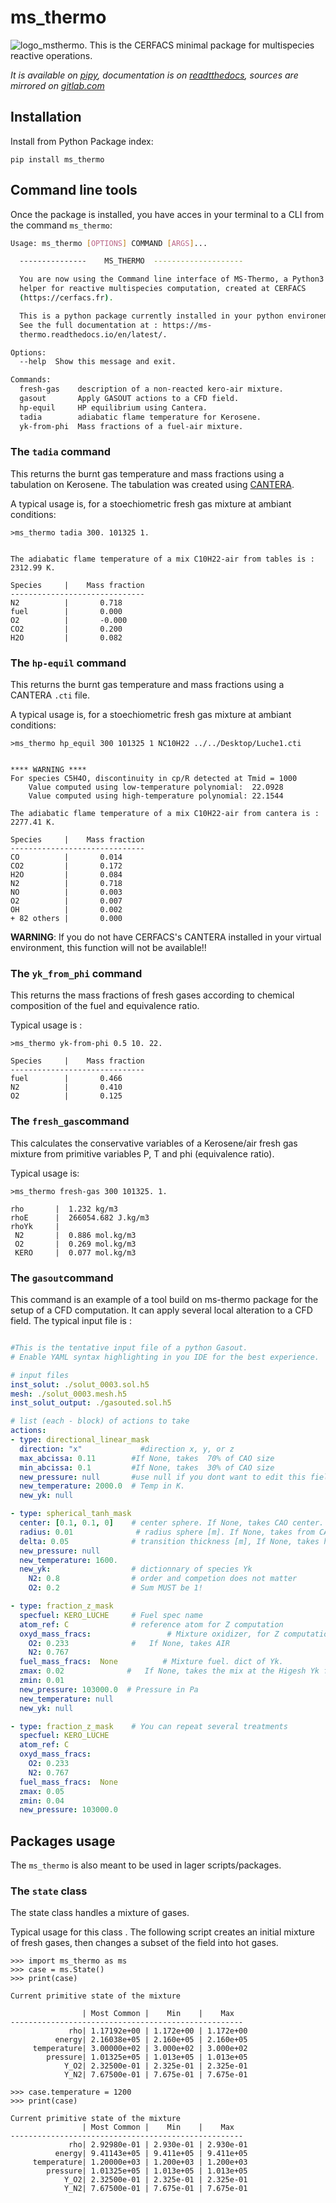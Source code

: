# ms_thermo

![logo_msthermo](http://cerfacs.fr/coop/whatwedo/logo_msthermo.gif). This is the CERFACS minimal package for multispecies reactive operations. 

*It is available on [pipy](https://pypi.org/project/ms-thermo/), 
documentation is on [readtthedocs](https://ms-thermo.readthedocs.io/en/latest/), sources are mirrored on [gitlab.com](https://gitlab.com/cerfacs/ms_thermo)*

## Installation 

Install from Python Package index:

```
pip install ms_thermo
```

## Command line tools 

Once the package is installed, you have acces in your terminal to a CLI from the command `ms_thermo`:

```bash
Usage: ms_thermo [OPTIONS] COMMAND [ARGS]...

  ---------------    MS_THERMO  --------------------

  You are now using the Command line interface of MS-Thermo, a Python3
  helper for reactive multispecies computation, created at CERFACS
  (https://cerfacs.fr).

  This is a python package currently installed in your python environement.
  See the full documentation at : https://ms-
  thermo.readthedocs.io/en/latest/.

Options:
  --help  Show this message and exit.

Commands:
  fresh-gas    description of a non-reacted kero-air mixture.
  gasout       Apply GASOUT actions to a CFD field.
  hp-equil     HP equilibrium using Cantera.
  tadia        adiabatic flame temperature for Kerosene.
  yk-from-phi  Mass fractions of a fuel-air mixture.
```


### The `tadia` command

This returns the burnt gas temperature and mass fractions using a tabulation on Kerosene.
The tabulation was created using [CANTERA](https://cantera.org/).

A typical usage is, for a stoechiometric fresh gas mixture at ambiant conditions:

```
>ms_thermo tadia 300. 101325 1.


The adiabatic flame temperature of a mix C10H22-air from tables is : 2312.99 K.

Species     |    Mass fraction
------------------------------
N2          |       0.718
fuel        |       0.000
O2          |       -0.000
CO2         |       0.200
H2O         |       0.082
```

### The `hp-equil` command

This returns the burnt gas temperature and mass fractions using a CANTERA `.cti` file.

A typical usage is, for a stoechiometric fresh gas mixture at ambiant conditions:

```
>ms_thermo hp_equil 300 101325 1 NC10H22 ../../Desktop/Luche1.cti


**** WARNING ****
For species C5H4O, discontinuity in cp/R detected at Tmid = 1000
	Value computed using low-temperature polynomial:  22.0928
	Value computed using high-temperature polynomial: 22.1544

The adiabatic flame temperature of a mix C10H22-air from cantera is : 2277.41 K.

Species     |    Mass fraction
------------------------------
CO          |       0.014
CO2         |       0.172
H2O         |       0.084
N2          |       0.718
NO          |       0.003
O2          |       0.007
OH          |       0.002
+ 82 others |       0.000
```
**WARNING**: If you do not have CERFACS's CANTERA installed in your virtual environment, this function will not be available!!

### The `yk_from_phi` command

This returns the mass fractions of fresh gases according to chemical composition of the fuel and equivalence ratio.

Typical usage is :

```
>ms_thermo yk-from-phi 0.5 10. 22. 

Species     |    Mass fraction
------------------------------
fuel        |       0.466
N2          |       0.410
O2          |       0.125
```
### The `fresh_gas`command
This calculates the conservative variables of a Kerosene/air fresh gas mixture from primitive variables P, T and phi (equivalence ratio).

Typical usage is:

```
>ms_thermo fresh-gas 300 101325. 1.

rho       |  1.232 kg/m3
rhoE      |  266054.682 J.kg/m3
rhoYk     |
 N2       |  0.886 mol.kg/m3
 O2       |  0.269 mol.kg/m3
 KERO     |  0.077 mol.kg/m3
```


### The `gasout`command

This command is an example of a tool build on ms-thermo package for the setup of a CFD computation. It can apply several local alteration to a CFD field.
The typical input file is :

```yaml

#This is the tentative input file of a python Gasout.
# Enable YAML syntax highlighting in you IDE for the best experience.

# input files
inst_solut: ./solut_0003.sol.h5
mesh: ./solut_0003.mesh.h5
inst_solut_output: ./gasouted.sol.h5

# list (each - block) of actions to take
actions:
- type: directional_linear_mask
  direction: "x"             #direction x, y, or z
  max_abcissa: 0.11        #If None, takes  70% of CAO size
  min_abcissa: 0.1         #If None, takes  30% of CAO size
  new_pressure: null       #use null if you dont want to edit this field
  new_temperature: 2000.0  # Temp in K.
  new_yk: null

- type: spherical_tanh_mask
  center: [0.1, 0.1, 0]    # center sphere. If None, takes CAO center.
  radius: 0.01              # radius sphere [m]. If None, takes from CAO size
  delta: 0.05              # transition thickness [m], If None, takes half rad
  new_pressure: null
  new_temperature: 1600.
  new_yk:                  # dictionnary of species Yk
    N2: 0.8                # order and competion does not matter
    O2: 0.2                # Sum MUST be 1!

- type: fraction_z_mask
  specfuel: KERO_LUCHE     # Fuel spec name
  atom_ref: C              # reference atom for Z computation
  oxyd_mass_fracs:                 # Mixture oxidizer, for Z computation.
    O2: 0.233              #   If None, takes AIR
    N2: 0.767
  fuel_mass_fracs:  None          # Mixture fuel. dict of Yk.
  zmax: 0.02              #   If None, takes the mix at the Higesh Yk fuel
  zmin: 0.01
  new_pressure: 103000.0  # Pressure in Pa
  new_temperature: null
  new_yk: null

- type: fraction_z_mask    # You can repeat several treatments
  specfuel: KERO_LUCHE
  atom_ref: C
  oxyd_mass_fracs:
    O2: 0.233
    N2: 0.767
  fuel_mass_fracs:  None
  zmax: 0.05
  zmin: 0.04
  new_pressure: 103000.0
```



## Packages usage

The `ms_thermo` is also meant to be used in lager scripts/packages.

### The `state` class

The state class handles a mixture of gases.

Typical usage for this class . The following script creates an initial mixture of fresh gases, then changes a subset of the field into hot gases.

```
>>> import ms_thermo as ms
>>> case = ms.State()
>>> print(case)

Current primitive state of the mixture

		        | Most Common |    Min    |    Max 
----------------------------------------------------
             rho| 1.17192e+00 | 1.172e+00 | 1.172e+00 
          energy| 2.16038e+05 | 2.160e+05 | 2.160e+05 
     temperature| 3.00000e+02 | 3.000e+02 | 3.000e+02 
        pressure| 1.01325e+05 | 1.013e+05 | 1.013e+05 
            Y_O2| 2.32500e-01 | 2.325e-01 | 2.325e-01 
            Y_N2| 7.67500e-01 | 7.675e-01 | 7.675e-01 

>>> case.temperature = 1200
>>> print(case)

Current primitive state of the mixture 
			   	| Most Common |    Min    |    Max 
----------------------------------------------------
             rho| 2.92980e-01 | 2.930e-01 | 2.930e-01 
          energy| 9.41143e+05 | 9.411e+05 | 9.411e+05 
     temperature| 1.20000e+03 | 1.200e+03 | 1.200e+03 
        pressure| 1.01325e+05 | 1.013e+05 | 1.013e+05 
            Y_O2| 2.32500e-01 | 2.325e-01 | 2.325e-01 
            Y_N2| 7.67500e-01 | 7.675e-01 | 7.675e-01 


```


